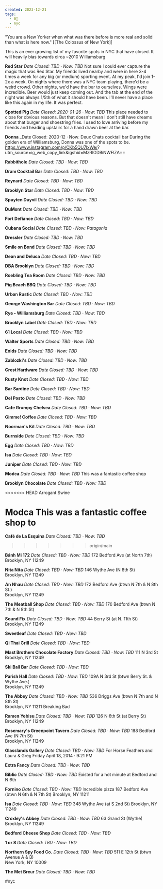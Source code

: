 ```yaml
---
created: 2023-12-21
tags:
  - 0🌲
  - nyc
---
```

"You are a New Yorker when what was there before is more real and solid than what is here now." [[The Colossus of New York]]

This is an ever growing list of my favorite spots in NYC that have closed. It will heavily bias towards circa ~2010 Williamsburg

**Red Star**
_Date Closed: TBD · Now: TBD_
Not sure I could ever capture the magic that was Red Star. My friends lived nearby and were in here 3-4 times a week for any big (or medium) sporting event. At my peak, I'd join 1-2x a week. On nights where there was a NYC team playing, there'd be a weird crowd. Other nights, we'd have the bar to ourselves. Wings were incredible. Beer would just keep coming out. And the tab at the end of the night was always 1/5th of what it should have been. I'll never have a place like this again in my life. It was perfect.

**Spotted Pig**
_Date Closed: 2020-01-26 · Now: TBD_
This place needed to close for obvious reasons. But that doesn't mean I don't still have dreams about that burger and shoestring fries. I used to love arriving before my friends and heading upstairs for a hand drawn beer at the bar.

**Donna**
_Date Closed: 2020-12 · Now: Deux Chats cocktail bar
During the golden era of Williamsburg, Donna was one of the spots to be. https://www.instagram.com/p/CKb5QU7lxWe/?
utm_source=ig_web_copy_link&igshid=MzRlODBiNWFlZA==

**Rabbithole**
_Date Closed: TBD · Now: TBD_

**Dram Cocktail Bar**
_Date Closed: TBD · Now: TBD_

**Reynard**
_Date Closed: TBD · Now: TBD_

**Brooklyn Star**
_Date Closed: TBD · Now: TBD_

**Spuyten Duyvil**
_Date Closed: TBD · Now: TBD_

**DuMont**
_Date Closed: TBD · Now: TBD_

**Fort Defiance**
_Date Closed: TBD · Now: TBD_

**Cubana Social**
_Date Closed: TBD · Now: Patagonia_


**Dressler**
_Date Closed: TBD · Now: TBD_

**Smile on Bond**
_Date Closed: TBD · Now: TBD_

**Dean and Deluca**
_Date Closed: TBD · Now: TBD_

**DBA Brooklyn**
_Date Closed: TBD · Now: TBD_

**Roebling Tea Room**
_Date Closed: TBD · Now: TBD_

**Pig Beach BBQ**
_Date Closed: TBD · Now: TBD_

**Urban Rustic**
_Date Closed: TBD · Now: TBD_

**George Washington Bar**
_Date Closed: TBD · Now: TBD_

**Rye - Williamsburg**
_Date Closed: TBD · Now: TBD_

**Brooklyn Label**
_Date Closed: TBD · Now: TBD_

**61 Local**
_Date Closed: TBD · Now: TBD_

**Walter Sports**
_Date Closed: TBD · Now: TBD_

**Enids**
_Date Closed: TBD · Now: TBD_

**Zablozki's**
_Date Closed: TBD · Now: TBD_

**Crest Hardware**
_Date Closed: TBD · Now: TBD_

**Rusty Knot**
_Date Closed: TBD · Now: TBD_

**Bar Sardine**
_Date Closed: TBD · Now: TBD_

**Del Posto**
_Date Closed: TBD · Now: TBD_

**Cafe Grumpy Chelsea**
_Date Closed: TBD · Now: TBD_

**Gimme! Coffee**
_Date Closed: TBD · Now: TBD_

**Noorman's Kil**
_Date Closed: TBD · Now: TBD_

**Burnside**
_Date Closed: TBD · Now: TBD_

**Egg**
_Date Closed: TBD · Now: TBD_

**Isa**
_Date Closed: TBD · Now: TBD_

**Juniper**
_Date Closed: TBD · Now: TBD_

**Modca**
_Date Closed: TBD · Now: TBD_
This was a fantastic coffee shop

**Brooklyn Chocolate**
_Date Closed: TBD · Now: TBD_

<<<<<<< HEAD
Arrogant Swine

Modca 
This was a fantastic coffee shop to 
=======
**Café de La Esquina**
_Date Closed: TBD · Now: TBD_
>>>>>>> origin/main

**Bánh Mi 172**
_Date Closed: TBD · Now: TBD_
172 Bedford Ave (at North 7th)  
Brooklyn, NY 11249

**Nita Nita**
_Date Closed: TBD · Now: TBD_
146 Wythe Ave (N 8th St)  
Brooklyn, NY 11249

**An Nhau**
_Date Closed: TBD · Now: TBD_
172 Bedford Ave (btwn N 7th & N 8th St.)  
Brooklyn, NY 11249

**The Meatball Shop**
_Date Closed: TBD · Now: TBD_
170 Bedford Ave (btwn N 7th & N 8th St)

**Sound Fix**
_Date Closed: TBD · Now: TBD_
44 Berry St (at N. 11th St)  
Brooklyn, NY 11249

**Sweetleaf**
_Date Closed: TBD · Now: TBD_

**Qi Thai Grill**
_Date Closed: TBD · Now: TBD_

**Mast Brothers Chocolate Factory**
_Date Closed: TBD · Now: TBD_
111 N 3rd St  
Brooklyn, NY 11249

**Ski Ball Bar**
_Date Closed: TBD · Now: TBD_

**Parish Hall**
_Date Closed: TBD · Now: TBD_
109A N 3rd St (btwn Berry St. & Wythe Ave.)  
Brooklyn, NY 11249

**The Abbey**
_Date Closed: TBD · Now: TBD_
536 Driggs Ave (btwn N 7th and N 8th St)  
Brooklyn, NY 11211
Breaking Bad

**Ramen Yebisu**
_Date Closed: TBD · Now: TBD_
126 N 6th St (at Berry St)  
Brooklyn, NY 11249

**Rosemary's Greenpoint Tavern**
_Date Closed: TBD · Now: TBD_
188 Bedford Ave (N 7th St)  
Brooklyn, NY 11249

**Glasslands Gallery**
_Date Closed: TBD · Now: TBD_
For Horse Feathers and Laura & Greg
Friday April 18, 2014 · 9:21 PM

**Extra Fancy**
_Date Closed: TBD · Now: TBD_

**Biblio**
_Date Closed: TBD · Now: TBD_
Existed for a hot minute at Bedford and N 6th

**Fornino**
_Date Closed: TBD · Now: TBD_
Incredible pizza
187 Bedford Ave (btwn N 6th & N 7th St)
Brooklyn, NY 11211

**Isa**
_Date Closed: TBD · Now: TBD_
348 Wythe Ave (at S 2nd St)
Brooklyn, NY 11249

**Croxley's Abbey**
_Date Closed: TBD · Now: TBD_
63 Grand St (Wythe)
Brooklyn, NY 11249

**Bedford Cheese Shop**
_Date Closed: TBD · Now: TBD_

**1 or 8**
_Date Closed: TBD · Now: TBD_

**Northern Spy Food Co.**
_Date Closed: TBD · Now: TBD_
511 E 12th St (btwn Avenue A & B)  
New York, NY 10009

**The Met Breur**
_Date Closed: TBD · Now: TBD_

#nyc 
